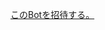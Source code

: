 <a href="https://discord.com/oauth2/authorize?client_id=1259436641848791092&permissions=8&integration_type=0&scope=bot+applications.commands">このBotを招待する。</a><br>
